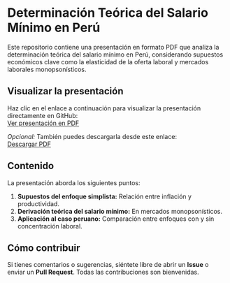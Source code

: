 # Determinación Teórica del Salario Mínimo en Perú

Este repositorio contiene una presentación en formato PDF que analiza la determinación teórica del salario mínimo en Perú, considerando supuestos económicos clave como la elasticidad de la oferta laboral y mercados laborales monopsonísticos.

## Visualizar la presentación

Haz clic en el enlace a continuación para visualizar la presentación directamente en GitHub:  
[Ver presentación en PDF](https://github.com/alfredoalvaradoenciso/minwage/blob/main/Determinacion_Salario_Minimo.pdf)

_Opcional:_ También puedes descargarla desde este enlace:  
[Descargar PDF](https://github.com/alfredoalvaradoenciso/minwage/raw/refs/heads/main/Determinacion_Salario_Minimo.pdf)

## Contenido

La presentación aborda los siguientes puntos:
1. **Supuestos del enfoque simplista:** Relación entre inflación y productividad.
2. **Derivación teórica del salario mínimo:** En mercados monopsonísticos.
3. **Aplicación al caso peruano:** Comparación entre enfoques con y sin concentración laboral.

## Cómo contribuir

Si tienes comentarios o sugerencias, siéntete libre de abrir un **Issue** o enviar un **Pull Request**. Todas las contribuciones son bienvenidas.

